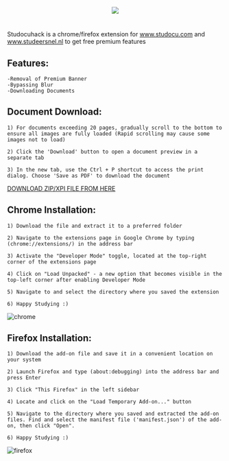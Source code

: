 <p align="center">
<img src="https://github.com/danieltyukov/studocuhack/assets/60662998/841574e5-d6cf-4ea9-975a-bcda51bf9240">
</p>

#

Studocuhack is a chrome/firefox extension for www.studocu.com and www.studeersnel.nl to get free premium features

## Features:
  
    -Removal of Premium Banner
    -Bypassing Blur
    -Downloading Documents

## Document Download:
  
    1) For documents exceeding 20 pages, gradually scroll to the bottom to ensure all images are fully loaded (Rapid scrolling may cause some images not to load)
    
    2) Click the 'Download' button to open a document preview in a separate tab
    
    3) In the new tab, use the Ctrl + P shortcut to access the print dialog. Choose 'Save as PDF' to download the document

[DOWNLOAD ZIP/XPI FILE FROM HERE](https://github.com/danieltyukov/studocuhack/releases)

## Chrome Installation:
    
    1) Download the file and extract it to a preferred folder

    2) Navigate to the extensions page in Google Chrome by typing (chrome://extensions/) in the address bar

    3) Activate the "Developer Mode" toggle, located at the top-right corner of the extensions page

    4) Click on "Load Unpacked" - a new option that becomes visible in the top-left corner after enabling Developer Mode

    5) Navigate to and select the directory where you saved the extension

    6) Happy Studying :)

  ![chrome](https://github.com/danieltyukov/studocuhack/assets/60662998/ea7814b8-9dc4-4e22-8261-8c95569da6a1)

## Firefox Installation:
        
    1) Download the add-on file and save it in a convenient location on your system

    2) Launch Firefox and type (about:debugging) into the address bar and press Enter

    3) Click "This Firefox" in the left sidebar

    4) Locate and click on the "Load Temporary Add-on..." button

    5) Navigate to the directory where you saved and extracted the add-on files. Find and select the manifest file ('manifest.json') of the add-on, then click "Open".

    6) Happy Studying :)

  ![firefox](https://github.com/danieltyukov/studocuhack/assets/60662998/d3efb88b-58e0-4d5f-98f5-386b65a11058)
